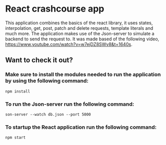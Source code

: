 # React crashcourse app
This application combines the basics of the react library, it uses states, interpolation, get, post, patch and delete requests, template literals and much more.
The application makes use of the Json-server to simulate a backend to send the request to.
It was made based of the following video, https://www.youtube.com/watch?v=w7ejDZ8SWv8&t=1640s.

## Want to check it out?
### Make sure to install the modules needed to run the application by using the following command:
 `npm install`
### To run the Json-server run the following command:
  `son-server --watch db.json --port 5000`
### To startup the React application run the following command:
  `npm start`



